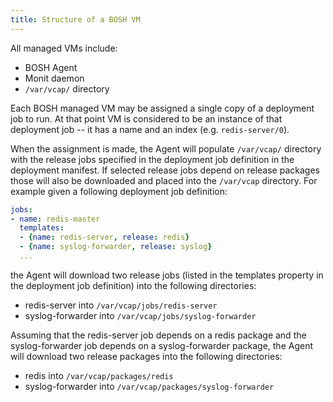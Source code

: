 ```yaml
---
title: Structure of a BOSH VM
---
```


All managed VMs include:

- BOSH Agent
- Monit daemon
- `/var/vcap/` directory

Each BOSH managed VM may be assigned a single copy of a deployment job to run. At that point VM is considered to be an instance of that deployment job -- it has a name and an index (e.g.  `redis-server/0`).

When the assignment is made, the Agent will populate `/var/vcap/` directory with the release jobs specified in the deployment job definition in the deployment manifest. If selected release jobs depend on release packages those will also be downloaded and placed into the `/var/vcap` directory. For example given a following deployment job definition:

```yaml
jobs:
- name: redis-master
  templates:
  - {name: redis-server, release: redis}
  - {name: syslog-forwarder, release: syslog}
  ...
```

the Agent will download two release jobs (listed in the templates property in the deployment job definition) into the following directories:

- redis-server into `/var/vcap/jobs/redis-server`
- syslog-forwarder into `/var/vcap/jobs/syslog-forwarder`

Assuming that the redis-server job depends on a redis package and the syslog-forwarder job depends on a syslog-forwarder package, the Agent will download two release packages into the following directories:

- redis into `/var/vcap/packages/redis`
- syslog-forwarder into `/var/vcap/packages/syslog-forwarder`

